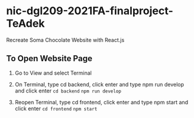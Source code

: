 # nic-dgl209-2021FA-finalproject-TeAdek
Recreate Soma Chocolate Website with React.js
## To Open Website Page
1. Go to View and select Terminal
2. On Terminal, type cd backend, click enter and type npm run develop and click enter
```cd backend```
```npm run develop```

4. Reopen Terminal, type cd frontend, click enter and type npm start and click enter
```cd frontend```
```npm start```
